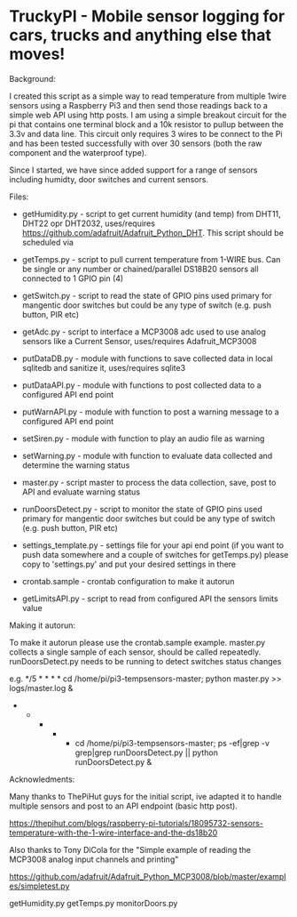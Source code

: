 TruckyPI - Mobile sensor logging for cars, trucks and anything else that moves!
================================================================================

Background:

I created this script as a simple way to read temperature from multiple 1wire sensors using a Raspberry Pi3 and then send those readings back to a simple web API using http posts. I am using a simple breakout circuit for the pi that contains one terminal block and a 10k resistor to pullup between the 3.3v and data line. This circuit only requires 3 wires to be connect to the Pi and has been tested successfully with over 30 sensors (both the raw component and the waterproof type).

Since I started, we have since added support for a range of sensors including humidty, door switches and current sensors.

Files:

- getHumidity.py - script to get current humidity (and temp) from DHT11, DHT22 opr DHT2032, uses/requires https://github.com/adafruit/Adafruit_Python_DHT. This script should be scheduled via
- getTemps.py - script to pull current temperature from 1-WIRE bus. Can be single or any number or chained/parallel DS18B20 sensors all connected to 1 GPIO pin (4)
- getSwitch.py - script to read the state of GPIO pins used primary for mangentic door switches but could be any type of switch (e.g. push button, PIR etc)
- getAdc.py - script to interface a MCP3008 adc used to use analog sensors like a Current Sensor, uses/requires Adafruit_MCP3008

- putDataDB.py - module with functions to save collected data in local sqlitedb and sanitize it, uses/requires sqlite3
- putDataAPI.py - module with functions to post collected data to a configured API end point
- putWarnAPI.py - module with function to post a warning message to a configured API end point
- setSiren.py - module with function to play an audio file as warning
- setWarning.py - module with function to evaluate data collected and determine the warning status

- master.py - script master to process the data collection, save, post to API and evaluate warning status
- runDoorsDetect.py - script to monitor the state of GPIO pins used primary for mangentic door switches but could be any type of switch (e.g. push button, PIR etc)

- settings_template.py - settings file for your api end point (if you want to push data somewhere and a couple of switches for getTemps.py) please copy to 'settings.py' and put your desired settings in there
- crontab.sample - crontab configuration to make it autorun
- getLimitsAPI.py - script to read from configured API the sensors limits value

Making it autorun:

To make it autorun please use the crontab.sample example.
master.py collects a single sample of each sensor, should be called repeatedly.
runDoorsDetect.py needs to be running to detect switches status changes 

e.g. 
*/5 * * * * cd /home/pi/pi3-tempsensors-master; python master.py >> logs/master.log &
* * * * * cd /home/pi/pi3-tempsensors-master; ps -ef|grep -v grep|grep runDoorsDetect.py || python runDoorsDetect.py &

Acknowledments:

Many thanks to ThePiHut guys for the initial script, ive adapted it to handle multiple sensors and post to an API endpoint (basic http post).

https://thepihut.com/blogs/raspberry-pi-tutorials/18095732-sensors-temperature-with-the-1-wire-interface-and-the-ds18b20

Also thanks to Tony DiCola for the "Simple example of reading the MCP3008 analog input channels and printing"

https://github.com/adafruit/Adafruit_Python_MCP3008/blob/master/examples/simpletest.py



getHumidity.py
getTemps.py
monitorDoors.py
